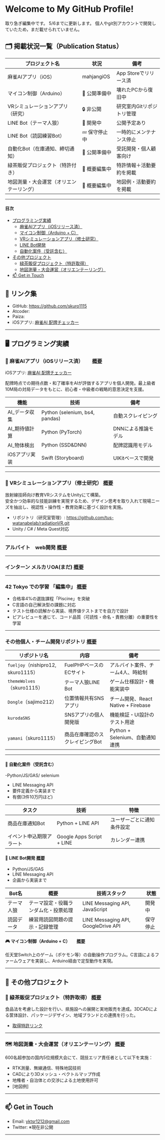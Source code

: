 # Welcome to My GitHub Profile!

取り急ぎ編集中です。  5/6までに更新します。
個人やgit別アカウントで開発していたため，まだ載せられていません。　  

## 🗂 掲載状況一覧（Publication Status）

| プロジェクト名                               | 状況           | 備考                          |
|----------------------------------------------|----------------|-------------------------------|
| 麻雀AIアプリ（iOS）                          | mahjangiOS      | App Storeでリリース済        |
| マイコン制御（Arduino）                      | 🔄 公開準備中   | 壊れたPCから復旧中                 |
| VRシミュレーションアプリ（研究）            | 🔒 非公開       | 研究室内Gitリポジトリ管理     |
| LINE Bot（テーマ人狼）                       | 🔄 開発中       | 公開予定あり                 |
| LINE Bot（読図練習Bot）                      | 💤 保守停止中   | 一時的にメンテナンス停止     |
| 自動化Bot（在庫通知、締切通知）             | 🔄 公開準備中       | 受託開発・個人顧客向け        |
| 緑茶販促プロジェクト（特許付き）            | 🔄 概要編集中     | 特許情報＋活動要約を掲載     |
| 地図測量・大会運営（オリエンテーリング）     | 🔄 概要編集中     | 地図例・活動要約を掲載       |

---


#### 目次
- [プログラミング実績](#プログラミング実績)
  - [麻雀AIアプリ（iOSリリース済）](#麻雀aiアプリiosリリース済)
  - [マイコン制御（Arduino + C）](#マイコン制御arduino--c)
  - [VRシミュレーションアプリ（修士研究）](#vrシミュレーションアプリ修士研究)
  - [LINE Bot開発](#line-bot開発)
  - [自動化案件（受託含む）](#自動化案件受託含む)
- [その他プロジェクト](#その他プロジェクト)
  - [緑茶販促プロジェクト（特許取得）](#緑茶販促プロジェクト特許取得)
  - [地図測量・大会運営（オリエンテーリング）](#地図測量大会運営オリエンテーリング)
- [📫 Get in Touch](#-get-in-touch)


## 🔗 リンク集

- GitHub: https://github.com/skuro1115
- Atcoder:
- Paiza:
- iOSアプリ: [麻雀AI 配牌チェッカー](https://apps.apple.com/jp/app/麻雀ai-配牌チェッカー/id1637036872)

---

## 🖥 プログラミング実績

### 📱 麻雀AIアプリ（iOSリリース済）　　 [概要](AI_iOSApp_majong/Overview.md)
iOSアプリ: [麻雀AI 配牌チェッカー](https://apps.apple.com/jp/app/麻雀ai-配牌チェッカー/id1637036872)

配牌時点での期待点数・和了確率をAIが評価するアプリを個人開発。最上級者10M局の対局データをもとに、初心者・中級者の戦略的意思決定を支援。

| 機能             | 技術                             | 備考           |
|------------------|----------------------------------|----------------|
| AI_データ収集     | Python (selenium, bs4, pandas)  | 自動スクレイピング |
| AI_期待値計算     | Python (PyTorch)                | DNNによる推論モデル |
| AI_物体検出       | Python (SSD&DNN)                | 配牌認識用モデル |
| iOSアプリ実装     | Swift (Storyboard)              | UIKitベースで開発 |

---


### 🧪 VRシミュレーションアプリ（修士研究） [概要](lab_Unity_VR_Simulation/Overview.md)

放射線技師向け教育VRシステムをUnityにて構築。  
安全かつ効率的な技能訓練を実現するため、デザイン思考を取り入れて現場ニーズを抽出し、視認性・操作性・教育効果に基づく設計を実施。

- リポジトリ（研究室管理）: https://github.com/tus-watanabelab/radiationVR.git
- Unity / C# / Meta Quest対応


---

### アルバイト　web開発   [概要](Intern_webDev_PHP/Overview.md)

---

### インターン メルカリOA(まだ)   [概要](Intern_mercari/Overview.md)




---

### 42 Tokyo での学習 「編集中」  [概要](42tokyo/Overview.md)

- 合格率4%の選抜課程「Piscine」を突破
- C言語の自己解決型の課題に対応
- テスト仕様の読解から実装、境界値テストまでを自力で設計
- ピアレビューを通じて、コード品質（可読性・命名・責務分離）の重要性を学習

---


### その他個人・チーム開発リポジトリ [概要](Other_Dev/Overview.md)

| リポジトリ名                        | 内容                              | 備考                                 |
|-------------------------------------|-----------------------------------|--------------------------------------|
| `fueljoy`（nishipro12, skuro1115） | FuelPHPベースのECサイト          | アルバイト案件、チーム4人、時給制    |
| `themeWolves`（skuro1115）         | テーマ人狼LINE Bot                | ゲーム仕様設計・機能実装中           |
| `Dongle`（sajimo212）              | 位置情報共有SNSアプリ             | チーム開発、React Native + Firebase |
| `kurodaSNS`                        | SNSアプリの個人開発版             | 機能検証・UI設計のテスト用途         |
| `yamani`（skuro1115）             | 商品在庫確認のスクレイピングBot   | Python + Selenium、自動通知連携     |



---

#### 🔁 自動化案件（受託含む）
-Python/JS/GAS/ selenium
- LINE Messaging API
- 要件定義から実装まで
- 有償(3件10万円ほど)

| タスク                         | 技術                       | 特徴                 |
|-------------------------------|----------------------------|----------------------|
| 商品在庫通知Bot               | Python + LINE API         | ユーザーごとに通知条件設定 |
| イベント申込期限アラート       | Google Apps Script + LINE | カレンダー連携        |


#### 🤖 LINE Bot開発 [概要](LINEbot_Games/Overview.md)
- Python/JS/GAS
- LINE Messaging API
- 企画から実装まで

| Bot名       | 概要                                  | 技術スタック                         | 状態     |
|------------|---------------------------------------|--------------------------------------|----------|
| テーマ人狼  | テーマ設定・役職ランダム化・投票処理 | LINE Messaging API, JavaScript      | 開発中   |
| 読図データ  | 練習用読図問題の提示・記録管理       | LINE Messaging API, GoogleDrive API | 保守停止 |


#### 🎮 マイコン制御（Arduino + C）　　[概要](Arduino_AutoGame/Overview.md)

任天堂Switch上のゲーム（ポケモン等）の自動操作プログラム。C言語によるファームウェアを実装し、Arduino経由で定型動作を実現。



---

## 🧪 その他プロジェクト

### 🍵 緑茶販促プロジェクト（特許取得） [概要](Other_Promotion_Greentea/Overview.md)

食品法を考慮した設計を行い、県施設への展開と実地販売を達成。3DCADによる筐体設計、パッケージデザイン、地域ブランドとの連携を行った。

- [取得特許リンク](https://www.j-platpat.inpit.go.jp/c1801/PU/JP-2021-115207/11/ja)

---

### 🗺 地図測量・大会運営（オリエンテーリング） [概要](Other_Orienteering/Overview.md)

600名超参加の国内5位規模大会にて、競技エリア責任者として以下を実施：

- RTK測量、無線通信、特殊地図技術
- CADにより3Dメッシュ・ベクトルマップ作成
- 地権者・自治体との交渉による土地使用許可
- [地図例]

---

## 📫 Get in Touch

- Email: [yktsr1212@gmail.com](mailto:yktsr1212@gmail.com)
- Twitter: ※現在非公開

---

